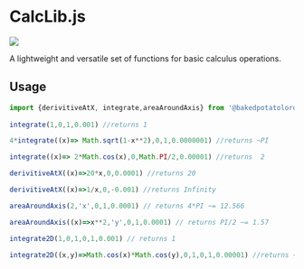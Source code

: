 # CalcLib.js
<img src='https://github.com/bakedpotatolord/calclib/actions/workflows/Main.yml/badge.svg'><br>

A lightweight and versatile set of functions for basic calculus operations.


## Usage

```ts
import {derivitiveAtX, integrate,areaAroundAxis} from '@bakedpotatolord/calclib'
    
integrate(1,0,1,0.001) //returns 1

4*integrate((x)=> Math.sqrt(1-x**2),0,1,0.0000001) //returns ~PI

integrate((x)=> 2*Math.cos(x),0,Math.PI/2,0.00001) //returns  2

derivitiveAtX((x)=>20*x,0,0.0001) //returns 20

derivitiveAtX((x)=>1/x,0,-0.001) //returns Infinity

areaAroundAxis(2,'x',0,1,0.0001) // returns 4*PI ~= 12.566

areaAroundAxis((x)=>x**2,'y',0,1,0.0001) // returns PI/2 ~= 1.57

integrate2D(1,0,1,0,1,0.001) // returns 1

integrate2D((x,y)=>Math.cos(x)*Math.cos(y),0,1,0,1,0.00001) //returns ~0.708

```